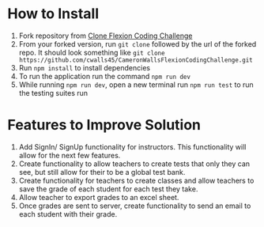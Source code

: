 # How to Install
1. Fork repository from [Clone Flexion Coding Challenge](https://github.com/cwalls45/CameronWallsFlexionCodingChallenge)
2. From your forked version, run `git clone` followed by the url of the forked repo.  It should look something like `git clone https://github.com/cwalls45/CameronWallsFlexionCodingChallenge.git`
3. Run `npm install` to install dependencies
4. To run the application run the command `npm run dev`
5. While running `npm run dev`, open a new terminal run `npm run test` to run the testing suites run 

# Features to Improve Solution
1. Add SignIn/ SignUp functionality for instructors.  This functionality will allow for the next few features.
2. Create functionality to allow teachers to create tests that only they can see, but still allow for their to be a global test bank.
3. Create functionality for teachers to create classes and allow teachers to save the grade of each student for each test they take.
4. Allow teacher to export grades to an excel sheet.
5. Once grades are sent to server, create functionality to send an email to each student with their grade.